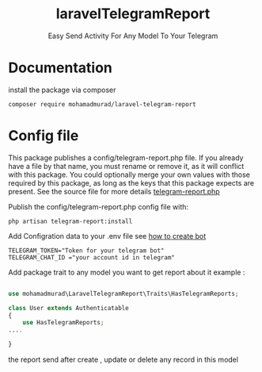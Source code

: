 <h1 align="center">laravelTelegramReport</h1>
<p align="center">Easy Send Activity For Any Model To Your Telegram</p>

# Documentation

install the package via composer

```
composer require mohamadmurad/laravel-telegram-report
```

# Config file
This package publishes a config/telegram-report.php file.
If you already have a file by that name, you must rename or remove it, as it will conflict with this package.
You could optionally merge your own values with those required by this package, as long as the keys that this package expects are present.
See the source file for more details <a href="https://github.com/mohamadmurad/laravelTelegramReport/blob/main/config/telegram-report.php">telegram-report.php</a>

Publish the config/telegram-report.php config file with:

```
php artisan telegram-report:install
```

Add Configration data to your .env file
see  <a href="https://core.telegram.org/bots#3-how-do-i-create-a-bot">how to create bot</a>
```
TELEGRAM_TOKEN="Token for your telegram bot"  
TELEGRAM_CHAT_ID ="your account id in telegram"
```

Add package trait to any model you want to get report about it
example : 

```php

use mohamadmurad\LaravelTelegramReport\Traits\HasTelegramReports;

class User extends Authenticatable
{
    use HasTelegramReports;
....

}
```

the report send after create , update or delete any record in this model
